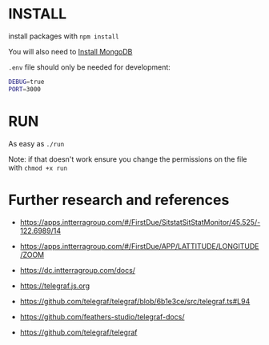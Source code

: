# INSTALL

install packages with `npm install`

You will also need to [Install MongoDB](./docs/mongodb.md)

`.env` file should only be needed for development:

```sh
DEBUG=true
PORT=3000
```

# RUN

As easy as `./run`

Note: if that doesn't work ensure you change the permissions on the file with `chmod +x run`



# Further research and references

 - https://apps.intterragroup.com/#/FirstDue/SitstatSitStatMonitor/45.525/-122.6989/14

 - https://apps.intterragroup.com/#/FirstDue/APP/LATTITUDE/LONGITUDE/ZOOM

 - https://dc.intterragroup.com/docs/

 - https://telegraf.js.org
 - https://github.com/telegraf/telegraf/blob/6b1e3ce/src/telegraf.ts#L94
 - https://github.com/feathers-studio/telegraf-docs/
 - https://github.com/telegraf/telegraf